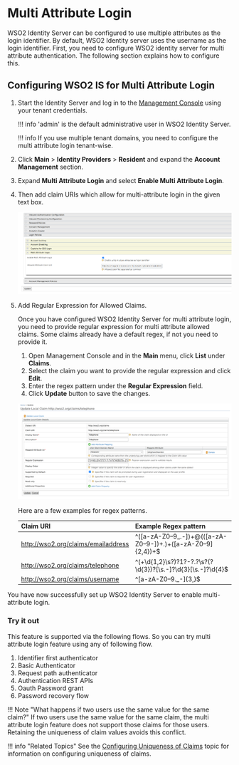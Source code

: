 # Multi Attribute Login

WSO2 Identity Server can be configured to use multiple attributes as the login identifier. 
By default, WSO2 Identity server uses the username as the login identifier.  First, you need to
configure WSO2 identity server for multi attribute authentication. The following section explains
how to configure this.

## Configuring WSO2 IS for Multi Attribute Login

1.  Start the Identity Server and log in to the [Management Console](https://<IS_HOST>:<PORT>/carbon) using your 
    tenant credentials.

    !!! info
        'admin' is the default administrative user in WSO2 Identity Server.
   
    !!! info
        If you use multiple tenant domains, you need to configure the multi attribute login tenant-wise.

2.  Click **Main** > **Identity Providers** > **Resident**  and expand the **Account Management** section.

3.  Expand **Multi Attribute Login** and select **Enable Multi Attribute Login**.

4.  Then add claim URIs which allow for multi-attribute login in the given text box.


    ![adding-claims-for-multi-attribute-login](../assets/img/learn/multi-attribute-login/adding-claims-for-multi-attribute-login.png)

5. Add Regular Expression for Allowed Claims.

    Once you have configured WSO2 Identity Server for multi attribute login, you need to provide regular expression 
    for multi attribute allowed claims.
    Some claims already have a default regex, if not you need to provide it.

    1.  Open Management Console and in the **Main** menu, click **List** under **Claims**.
    2.  Select the claim you want to provide the regular expression and click **Edit**.
    3.  Enter the regex pattern under the **Regular Expression** field.
    4.  Click **Update** button to save the changes.

    ![adding-regex-pattern-to-claims](../assets/img/learn/multi-attribute-login/adding-regex-pattern-to-claim.png)

    Here are a few examples for regex patterns.

    | Claim URI                           | Example Regex pattern    |
    |-------------------------------------|-----------------------------------------------------------------|
    | http://wso2.org/claims/emailaddress | ^([a-zA-Z0–9_\.\-])+\@(([a-zA-Z0–9\-])+\.)+([a-zA-Z0–9]{2,4})+$ |
    | http://wso2.org/claims/telephone    | ^(\+\d{1,2}\s?)?1?\-?\.?\s?\(?\d{3}\)?[\s.-]?\d{3}[\s.-]?\d{4}$ |
    | http://wso2.org/claims/username     | ^[a-zA-Z0–9._-]{3,}$                                            |

You have now successfully set up WSO2 Identity Server to enable multi-attribute login.

### Try it out

This feature is supported via the following flows. So you can try multi attribute login feature 
using any of following flow. 

1. Identifier first authenticator
2. Basic Authenticator
3. Request path authenticator
4. Authentication REST APIs
5. Oauth Password grant
6. Password recovery flow

!!! Note "What happens if two users use the same value for the same claim?"
    If two users use the same value for the same claim, the multi attribute login feature
    does not support those claims for those users. Retaining the uniqueness of claim values avoids this conflict.

!!! info "Related Topics"
    See the [Configuring Uniqueness of Claims](../../learn/configuring-uniqueness-of-claims) topic for information on configuring uniqueness of claims.
